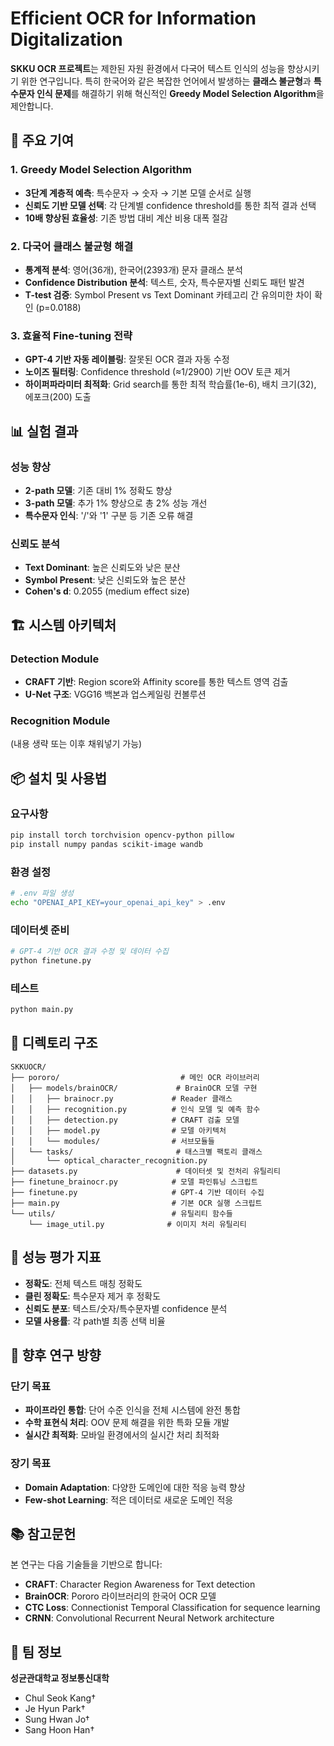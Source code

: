 # Efficient OCR for Information Digitalization

**SKKU OCR 프로젝트**는 제한된 자원 환경에서 다국어 텍스트 인식의 성능을 향상시키기 위한 연구입니다. 특히 한국어와 같은 복잡한 언어에서 발생하는 **클래스 불균형**과 **특수문자 인식 문제**를 해결하기 위해 혁신적인 **Greedy Model Selection Algorithm**을 제안합니다.

## 🎯 주요 기여

### 1. Greedy Model Selection Algorithm
- **3단계 계층적 예측**: 특수문자 → 숫자 → 기본 모델 순서로 실행  
- **신뢰도 기반 모델 선택**: 각 단계별 confidence threshold를 통한 최적 결과 선택  
- **10배 향상된 효율성**: 기존 방법 대비 계산 비용 대폭 절감  

### 2. 다국어 클래스 불균형 해결
- **통계적 분석**: 영어(36개), 한국어(2393개) 문자 클래스 분석  
- **Confidence Distribution 분석**: 텍스트, 숫자, 특수문자별 신뢰도 패턴 발견  
- **T-test 검증**: Symbol Present vs Text Dominant 카테고리 간 유의미한 차이 확인 (p=0.0188)  

### 3. 효율적 Fine-tuning 전략
- **GPT-4 기반 자동 레이블링**: 잘못된 OCR 결과 자동 수정  
- **노이즈 필터링**: Confidence threshold (≈1/2900) 기반 OOV 토큰 제거  
- **하이퍼파라미터 최적화**: Grid search를 통한 최적 학습률(1e-6), 배치 크기(32), 에포크(200) 도출  

## 📊 실험 결과

### 성능 향상
- **2-path 모델**: 기존 대비 1% 정확도 향상  
- **3-path 모델**: 추가 1% 향상으로 총 2% 성능 개선  
- **특수문자 인식**: '/'와 '1' 구분 등 기존 오류 해결  

### 신뢰도 분석
- **Text Dominant**: 높은 신뢰도와 낮은 분산  
- **Symbol Present**: 낮은 신뢰도와 높은 분산  
- **Cohen's d**: 0.2055 (medium effect size)  

## 🏗️ 시스템 아키텍처

### Detection Module
- **CRAFT 기반**: Region score와 Affinity score를 통한 텍스트 영역 검출  
- **U-Net 구조**: VGG16 백본과 업스케일링 컨볼루션  

### Recognition Module
(내용 생략 또는 이후 채워넣기 가능)

## 📦 설치 및 사용법

### 요구사항
```bash
pip install torch torchvision opencv-python pillow
pip install numpy pandas scikit-image wandb
```

### 환경 설정
```bash
# .env 파일 생성
echo "OPENAI_API_KEY=your_openai_api_key" > .env
```

### 데이터셋 준비
```bash
# GPT-4 기반 OCR 결과 수정 및 데이터 수집
python finetune.py
```

### 테스트
```bash
python main.py
```

## 📂 디렉토리 구조
```
SKKUOCR/
├── pororo/                           # 메인 OCR 라이브러리
│   ├── models/brainOCR/             # BrainOCR 모델 구현
│   │   ├── brainocr.py             # Reader 클래스
│   │   ├── recognition.py          # 인식 모델 및 예측 함수
│   │   ├── detection.py            # CRAFT 검출 모델
│   │   ├── model.py                # 모델 아키텍처
│   │   └── modules/                # 서브모듈들
│   └── tasks/                       # 태스크별 팩토리 클래스
│       └── optical_character_recognition.py
├── datasets.py                      # 데이터셋 및 전처리 유틸리티
├── finetune_brainocr.py            # 모델 파인튜닝 스크립트
├── finetune.py                     # GPT-4 기반 데이터 수집
├── main.py                         # 기본 OCR 실행 스크립트
└── utils/                          # 유틸리티 함수들
    └── image_util.py              # 이미지 처리 유틸리티
```

## 📏 성능 평가 지표
- **정확도**: 전체 텍스트 매칭 정확도  
- **클린 정확도**: 특수문자 제거 후 정확도  
- **신뢰도 분포**: 텍스트/숫자/특수문자별 confidence 분석  
- **모델 사용률**: 각 path별 최종 선택 비율  

## 🎯 향후 연구 방향

### 단기 목표
- **파이프라인 통합**: 단어 수준 인식을 전체 시스템에 완전 통합  
- **수학 표현식 처리**: OOV 문제 해결을 위한 특화 모듈 개발  
- **실시간 최적화**: 모바일 환경에서의 실시간 처리 최적화  

### 장기 목표
- **Domain Adaptation**: 다양한 도메인에 대한 적응 능력 향상  
- **Few-shot Learning**: 적은 데이터로 새로운 도메인 적응  

## 📚 참고문헌
본 연구는 다음 기술들을 기반으로 합니다:
- **CRAFT**: Character Region Awareness for Text detection  
- **BrainOCR**: Pororo 라이브러리의 한국어 OCR 모델  
- **CTC Loss**: Connectionist Temporal Classification for sequence learning  
- **CRNN**: Convolutional Recurrent Neural Network architecture  

## 👥 팀 정보
**성균관대학교 정보통신대학**
- Chul Seok Kang†  
- Je Hyun Park†  
- Sung Hwan Jo†  
- Sang Hoon Han†
